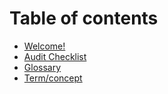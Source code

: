 # Table of contents

* [Welcome!](README.md)
* [Audit Checklist](audit-checklist.md)
* [Glossary](glossary.md)
* [Term/concept](term-concept.md)

